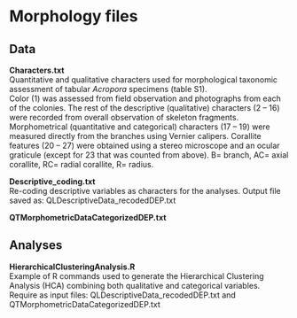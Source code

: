 # <b>Morphology files</b>

## Data
<b>Characters.txt</b><br>
Quantitative and qualitative characters used for morphological taxonomic assessment of tabular <i>Acropora</i> specimens (table S1).<br>
Color (1) was assessed from field observation and photographs from each of the colonies. The rest of the descriptive (qualitative) characters (2 – 16) were recorded from overall observation of skeleton fragments. Morphometrical (quantitative and categorical) characters (17 – 19) were measured directly from the branches using Vernier calipers. Corallite features (20 – 27) were obtained using a stereo microscope and an ocular graticule (except for 23 that was counted from above). B= branch, AC= axial corallite, RC= radial corallite, R= radius.



<b>Descriptive_coding.txt</b><br>
Re-coding descriptive variables as characters for the analyses. Output file saved as: QLDescriptiveData_recodedDEP.txt


<b>QTMorphometricDataCategorizedDEP.txt</b><br>


## Analyses

<b>HierarchicalClusteringAnalysis.R</b><br>
Example of R commands used to generate the Hierarchical Clustering Analysis (HCA) combining both qualitative and categorical variables. Require as input files: QLDescriptiveData_recodedDEP.txt and QTMorphometricDataCategorizedDEP.txt
